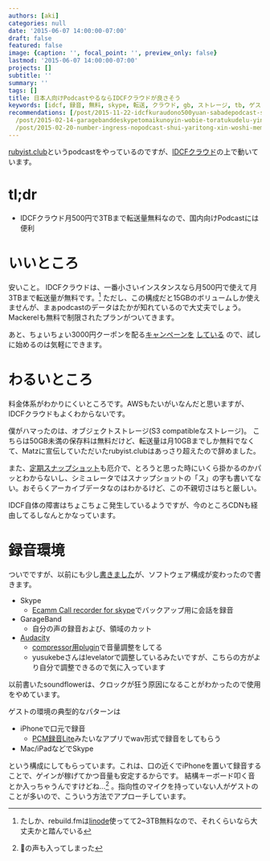 ```yaml
---
authors: [aki]
categories: null
date: '2015-06-07 14:00:00-07:00'
draft: false
featured: false
image: {caption: '', focal_point: '', preview_only: false}
lastmod: '2015-06-07 14:00:00-07:00'
projects: []
subtitle: ''
summary: ''
tags: []
title: 日本人向けPodcastやるならIDCFクラウドが良さそう
keywords: [idcf, 録音, 無料, skype, 転送, クラウド, gb, ストレージ, tb, ゲスト]
recommendations: [/post/2015-11-22-idcfkuraudono500yuan-sabadepodcast-serverwohazimete8keyue-gajing-timasita/,
  /post/2015-02-14-garagebanddeskypetomaikunoyin-wobie-toratukudelu-yin-surufang-fa/,
  /post/2015-02-20-number-ingress-nopodcast-shui-yaritong-xin-woshi-memasita-number-mizuyari/]
---
```


[rubyist.club](http://rubyistclub.chezo.uno/)というpodcastをやっているのですが、[IDCFクラウド](http://www.idcf.jp/cloud/)の上で動いています。

# tl;dr

- IDCFクラウド月500円で3TBまで転送量無料なので、国内向けPodcastには便利

# いいところ

安いこと。 IDCFクラウドは、一番小さいインスタンスなら月500円で使えて月3TBまで転送量が無料です。[^1] ただし、この構成だと15GBのボリュームしか使えませんが、まぁpodcastのデータはたかが知れているので大丈夫でしょう。 Mackerelも無料で制限されたプランがついてきます。

あと、ちょいちょい3000円クーポンを配る[キャンペーンを](http://www.idcf.jp/cloud/cp/?cl=co_t01) [している](http://www.idcf.jp/topics/20150515001.html) ので、試しに始めるのは気軽にできます。

# わるいところ

料金体系がわかりにくいところです。AWSもたいがいなんだと思いますが、IDCFクラウドもよくわからないです。

僕がハマったのは、オブジェクトストレージ(S3 compatibleなストレージ)。 こちらは50GB未満の保存料は無料だけど、転送量は月10GBまでしか無料でなくて、Matzに宣伝していただいたrubyist.clubはあっさり超えたので辞めました。

また、[定期スナップショット](http://www.idcf.jp/cloud/faq/sna_042.html)も厄介で、とろうと思った時にいくら掛かるのかパッとわからないし、シミュレータではスナップショットの「ス」の字も書いてない。おそらくアーカイブデータなのはわかるけど、この不親切さはちと厳しい。

IDCF自体の障害はちょこちょこ発生しているようですが、今のところCDNも経由してるしなんとかなっています。

# 録音環境

ついでですが、以前にも少し[書きました](https://chezo.uno/post/2015-02-14-garagebanddeskypetomaikunoyin-wobie-toratukudelu-yin-surufang-fa)が、ソフトウェア構成が変わったので書きます。

- Skype
  - [Ecamm Call recorder for skype](http://www.ecamm.com/mac/callrecorder/)でバックアップ用に会話を録音
- GarageBand
  - 自分の声の録音および、領域のカット
- [Audacity](http://sourceforge.net/projects/audacity/)
  - [compressor用plugin](http://theaudacitytopodcast.com/tap005-my-secret-audacity-recipe-for-great-audio/)で音量調整をしてる
  - yusukebeさんはlevelatorで調整しているみたいですが、こちらの方がより自分で調整できるので気に入っています

以前書いたsoundflowerは、クロックが狂う原因になることがわかったので使用をやめています。

ゲストの環境の典型的なパターンは

- iPhoneで口元で録音
  - [PCM録音Lite](http://www.teach-me.biz/iphone/app/bn/pcm-lite.html)みたいなアプリでwav形式で録音をしてもらう
- Mac/iPadなどでSkype

という構成にしてもらっています。これは、口の近くでiPhoneを置いて録音することで、ゲインが稼げてかつ音量も安定するからです。 結構キーボード叩く音とか入っちゃうんですけどね...[^2] 。指向性のマイクを持っていない人がゲストのことが多いので、こういう方法でアプローチしています。

[^1]: たしか、rebuild.fmは[linode](https://www.linode.com/pricing)使ってて2~3TB無料なので、それくらいなら大丈夫かと踏んでいる

[^2]: 🐸の声も入ってしまった
